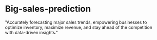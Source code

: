 # Big-sales-prediction
"Accurately forecasting major sales trends, empowering businesses to optimize inventory, maximize revenue, and stay ahead of the competition with data-driven insights."
